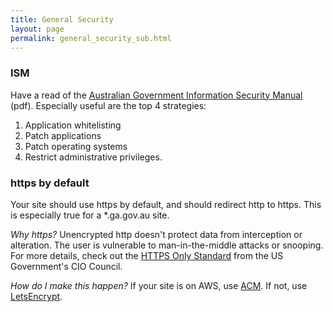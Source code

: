 ```yaml
---
title: General Security
layout: page
permalink: general_security_sub.html
---
```


### ISM

Have a read of the [Australian Government Information Security Manual](http://www.asd.gov.au/publications/Information_Security_Manual_2016_Controls.pdf) (pdf). Especially useful are the top 4 strategies:

1. Application whitelisting
2. Patch applications
3. Patch operating systems
4. Restrict administrative privileges.

### https by default

Your site should use https by default, and should redirect http to https. This is especially true for a \*.ga.gov.au site.

*Why https?*
Unencrypted http doesn't protect data from interception or alteration. The user is vulnerable to man-in-the-middle attacks or snooping. For more details, check out the [HTTPS Only Standard](https://https.cio.gov/) from the US Government's CIO Council.

*How do I make this happen?*
If your site is on AWS, use [ACM](https://aws.amazon.com/certificate-manager/). If not, use [LetsEncrypt](https://letsencrypt.org/).
